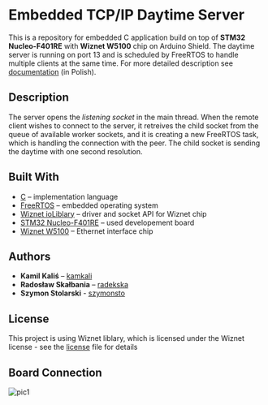 # Embedded TCP/IP Daytime Server
This is a repository for embedded C application build on top of **STM32 Nucleo-F401RE** with **Wiznet W5100** chip on Arduino Shield. The daytime server is running on port 13 and is scheduled by FreeRTOS to handle multiple clients at the same time.
For more detailed description see [documentation](https://github.com/radekska/AMK_TCP-IP_SERV/blob/master/TCP_IP_Daytime_Server-Dokumentacja.pdf) (in Polish).

## Description
The server opens the *listening socket* in the main thread. When the remote client wishes to connect to the server, it retreives the child socket from the queue of available worker sockets, and it is creating a new FreeRTOS task, which is handling the connection with the peer. The child socket is sending the daytime with one second resolution.

## Built With

* [C](http://www.open-std.org/jtc1/sc22/wg14/) –  implementation language
* [FreeRTOS](https://www.freertos.org/) – embedded operating system
* [Wiznet ioLiblary](https://github.com/Wiznet/ioLibrary_Driver) – driver and socket API for Wiznet chip
* [STM32 Nucleo-F401RE](https://www.st.com/en/evaluation-tools/nucleo-f401re.html) – used developement board
* [Wiznet W5100](https://www.wiznet.io/product-item/w5100/) – Ethernet interface chip

## Authors

* **Kamil Kaliś** – [kamkali](https://github.com/kamkali)
* **Radosław Skałbania** – [radekska](https://github.com/radekska)
* **Szymon Stolarski** - [szymonsto](https://github.com/szymonsto)

## License

This project is using Wiznet liblary, which is licensed under the Wiznet license - see the [license](https://github.com/radekska/AMK_TCP-IP_SERV/blob/master/server/ioLibrary_Driver/license.txt) file for details

## Board Connection
![pic1](https://user-images.githubusercontent.com/50112357/92881112-f8da5880-f40e-11ea-8ccd-772875d4f6e1.png)
